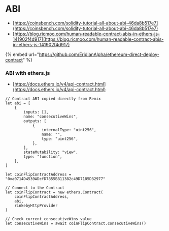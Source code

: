 # ABI

* [https://coinsbench.com/solidity-tutorial-all-about-abi-46da8b517e7](https://coinsbench.com/solidity-tutorial-all-about-abi-46da8b517e7)
* [https://blog.ricmoo.com/human-readable-contract-abis-in-ethers-js-141902f4d917](https://blog.ricmoo.com/human-readable-contract-abis-in-ethers-js-141902f4d917)



{% embed url="https://github.com/EridianAlpha/ethereum-direct-deploy-contract" %}



### ABI with ethers.js

* [https://docs.ethers.io/v4/api-contract.html](https://docs.ethers.io/v4/api-contract.html)

```solidity
// Contract ABI copied directly from Remix
let abi = [
    {
        inputs: [],
        name: "consecutiveWins",
        outputs: [
            {
                internalType: "uint256",
                name: "",
                type: "uint256",
            },
        ],
        stateMutability: "view",
        type: "function",
    },
]

let coinFlipContractAddress = "0xa0714D4539ADcfD7855B811382c49D7185D32977"

// Connect to the Contract
let coinFlipContract = new ethers.Contract(
    coinFlipContractAddress,
    abi,
    rinkebyHttpProvider
)

// Check current consecutiveWins value
let consecutiveWins = await coinFlipContract.consecutiveWins()
```





